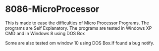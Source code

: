8086-MicroProcessor
===================

This is made to ease the difficulties of Micro Processor Programs. The programs are Self Explanatory. The programs are tested in Windows XP CMD and in Windows 8 using DOS Box

Some are also tested om window 10 using DOS Box.If found a bug notify.
